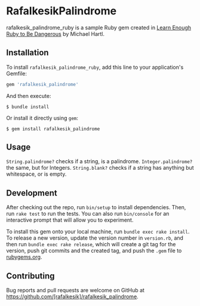 # RafalkesikPalindrome

rafalkesik_palindrome_ruby is a sample Ruby gem created in [Learn Enough Ruby to Be Dangerous](https:learnenough.com) by Michael Hartl.

## Installation

To install ```rafalkesik_palindrome_ruby```, add this line to your application's Gemfile:

```ruby
gem 'rafalkesik_palindrome'
```

And then execute:

    $ bundle install

Or install it directly using ```gem```:

    $ gem install rafalkesik_palindrome

## Usage

```String.palindrome?``` checks if a string, is a palindrome.
```Integer.palindrome?``` the same, but for Integers.
```String.blank?``` checks if a string has anything but whitespace, or is empty.
## Development

After checking out the repo, run `bin/setup` to install dependencies. Then, run `rake test` to run the tests. You can also run `bin/console` for an interactive prompt that will allow you to experiment.

To install this gem onto your local machine, run `bundle exec rake install`. To release a new version, update the version number in `version.rb`, and then run `bundle exec rake release`, which will create a git tag for the version, push git commits and the created tag, and push the `.gem` file to [rubygems.org](https://rubygems.org).

## Contributing

Bug reports and pull requests are welcome on GitHub at https://github.com/[rafalkesik]/rafalkesik_palindrome.
